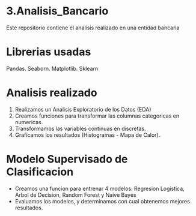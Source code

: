 # 3.Analisis_Bancario
Este repositorio contiene el analisis realizado en una entidad bancaria

# Librerias usadas
Pandas.
Seaborn.
Matplotlib.
Sklearn

# Analisis realizado
1. Realizamos un Analisis Exploratorio de los Datos (EDA)
2. Creamos funciones para transformar las columnas categoricas en numericas.
3. Transformamos las variables continuas en discretas.
4. Graficamos los resultados (Histogramas - Mapa de Calor).

# Modelo Supervisado de Clasificacion
  * Creamos una funcion para entrenar 4 modelos: Regresion Logistica, Arbol de Decision, Random Forest y Naive Bayes
  * Evaluamos los modelos, y determinamos con cual obtenemos mejores resultados.
